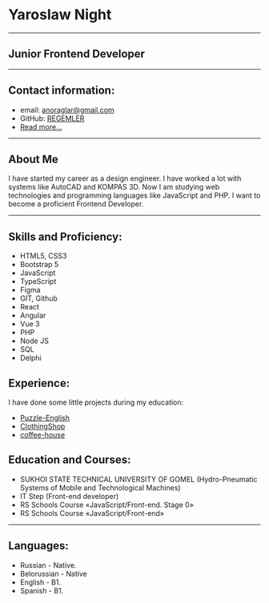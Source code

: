# Yaroslaw Night 
***
## Junior Frontend Developer
***
## Contact information:
- email: anoraglar@gmail.com
- GitHub: [REGEMLER](https://github.com/REGEMLER)
- [Read more...](https://regemler.github.io/CV/)
***
## About Me
I have started my career as a design engineer. I have worked a lot with systems like AutoCAD and KOMPAS 3D. 
Now I am studying web technologies and programming languages like JavaScript and PHP.
I want to become a proficient Frontend Developer.
***
## Skills and Proficiency:
+ HTML5, CSS3
+ Bootstrap 5
+ JavaScript 
+ TypeScript 
+ Figma
+ GIT, Github 
+ React
+ Angular
+ Vue 3
+ PHP
+ Node JS
+ SQL
+ Delphi 
## Experience: 
I have done some little projects during my education: 
+ [Puzzle-English](https://regemler.github.io/Puzzle-English/)
+ [ClothingShop](https://regemler.github.io/ClothingStor)
+ [coffee-house](https://regemler.github.io/coffee/)
## Education and Courses:
- SUKHOI STATE TECHNICAL UNIVERSITY OF GOMEL (Hydro-Pneumatic Systems of Mobile and Technological Machines)
- IT Step (Front-end developer)
- RS Schools Course «JavaScript/Front-end. Stage 0» 
- RS Schools Course «JavaScript/Front-end» 
***
## Languages:
+ Russian - Native.
+ Belorussian - Native
+ English - B1.
+ Spanish - B1.

